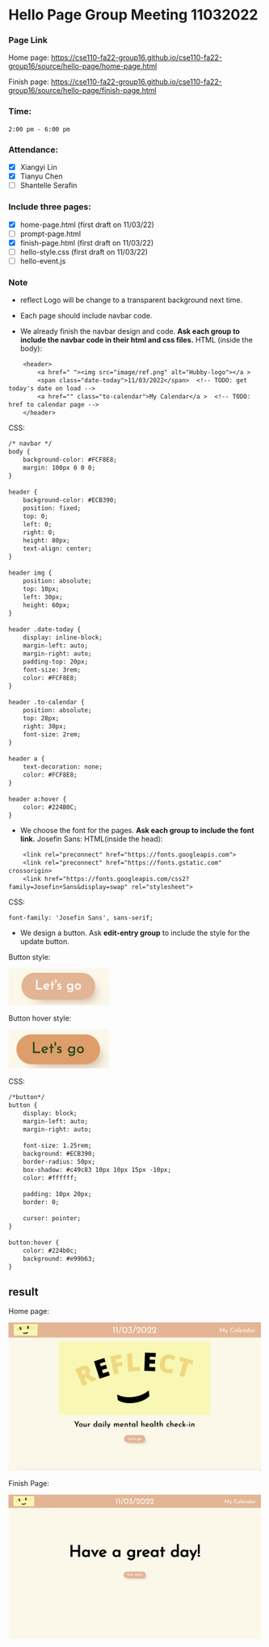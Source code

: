 # Hello Page Group Meeting 11032022

### Page Link

Home page: https://cse110-fa22-group16.github.io/cse110-fa22-group16/source/hello-page/home-page.html

Finish page: https://cse110-fa22-group16.github.io/cse110-fa22-group16/source/hello-page/finish-page.html

### Time:

    2:00 pm - 6:00 pm

### Attendance:
- [x] Xiangyi Lin
- [x] Tianyu Chen
- [ ] Shantelle Serafin

### Include three pages:
- [x] home-page.html (first draft on 11/03/22)
- [ ] prompt-page.html
- [x] finish-page.html (first draft on 11/03/22)
- [ ] hello-style.css (first draft on 11/03/22)
- [ ] hello-event.js

### Note

* reflect Logo will be change to a transparent background next time.

* Each page should include navbar code.

* We already finish the navbar design and code. **Ask each group to include the navbar code in their html and css files.**
HTML (inside the body):
```
    <header>
        <a href=" "><img src="image/ref.png" alt="Hubby-logo"></a >
        <span class="date-today">11/03/2022</span>  <!-- TODO: get today's date on load -->
        <a href="" class="to-calendar">My Calendar</a >  <!-- TODO: href to calendar page -->
    </header>
```
CSS:
```
/* navbar */
body {
    background-color: #FCF8E8;
    margin: 100px 0 0 0;
}

header {
    background-color: #ECB390;
    position: fixed;
    top: 0;
    left: 0;
    right: 0;
    height: 80px;
    text-align: center;
}

header img {
    position: absolute;
    top: 10px;
    left: 30px;
    height: 60px;
}

header .date-today {
    display: inline-block;
    margin-left: auto;
    margin-right: auto;
    padding-top: 20px;
    font-size: 3rem;
    color: #FCF8E8;
}

header .to-calendar {
    position: absolute;
    top: 28px;
    right: 30px;
    font-size: 2rem;
}

header a {
    text-decoration: none;
    color: #FCF8E8;
}

header a:hover {
    color: #224B0C;
}
```

* We choose the font for the pages. **Ask each group to include the font link.**
Josefin Sans:
HTML(inside the head):
```
    <link rel="preconnect" href="https://fonts.googleapis.com">
    <link rel="preconnect" href="https://fonts.gstatic.com" crossorigin>
    <link href="https://fonts.googleapis.com/css2?family=Josefin+Sans&display=swap" rel="stylesheet">
```
CSS:
```
font-family: 'Josefin Sans', sans-serif;
```

* We design a button. Ask **edit-entry group** to include the style for the update button.

Button style:

<img src="../resource/button-style.png" width="200px">

Button hover style:

<img src="../resource/button-hover-style.png" width="200px">

CSS:
```
/*button*/
button {
    display: block;
    margin-left: auto;
    margin-right: auto;

    font-size: 1.25rem;
    background: #ECB390;
    border-radius: 50px;
    box-shadow: #c49c83 10px 10px 15px -10px;
    color: #ffffff;
    
    padding: 10px 20px;
    border: 0;

    cursor: pointer;
}

button:hover {
    color: #224b0c;
    background: #e99b63;
}
```

## result

Home page:

<img src="../resource/home-page-1103.png" width="500px">

Finish Page:

<img src="../resource/finish-page-1103.jpg" width="500px">
